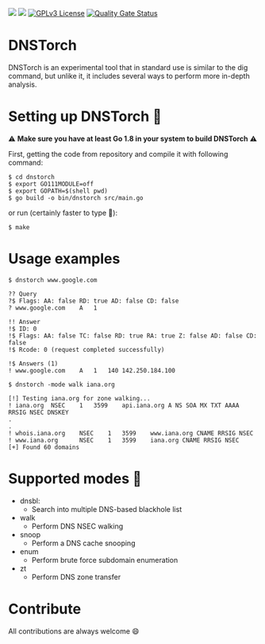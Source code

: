 ![](https://img.shields.io/badge/Language-Go-orange.svg)
![](https://img.shields.io/badge/version-1.0.0-green.svg)
[![GPLv3 License](https://img.shields.io/badge/License-GPLv3-blue.svg)](http://www.gnu.org/licenses/gpl-3.0.html)
[![Quality Gate Status](https://sonarcloud.io/api/project_badges/measure?project=jacopodl_DNSTorch&metric=alert_status)](https://sonarcloud.io/dashboard?id=jacopodl_DNSTorch)

# DNSTorch
DNSTorch is an experimental tool that in standard use is similar to the dig command, but unlike it, it includes several ways to perform more in-depth analysis.

# Setting up DNSTorch :hammer:

:warning: **Make sure you have at least Go 1.8 in your system to build DNSTorch** :warning:

First, getting the code from repository and compile it with following command:

    $ cd dnstorch
    $ export GO111MODULE=off
    $ export GOPATH=$(shell pwd)
    $ go build -o bin/dnstorch src/main.go

or run (certainly faster to type 🚀):
    
    $ make

# Usage examples

	$ dnstorch www.google.com
	
	?? Query
	?$ Flags: AA: false RD: true AD: false CD: false
	? www.google.com	A	1

	!! Answer
	!$ ID: 0
	!$ Flags: AA: false TC: false RD: true RA: true Z: false AD: false CD: false
	!$ Rcode: 0 (request completed successfully)

	!$ Answers (1)
	! www.google.com	A	1	140	142.250.184.100
	
	$ dnstorch -mode walk iana.org
	
	[!] Testing iana.org for zone walking...
	! iana.org	NSEC	1	3599	api.iana.org A NS SOA MX TXT AAAA RRSIG NSEC DNSKEY
	.
	.
	! whois.iana.org	NSEC	1	3599	www.iana.org CNAME RRSIG NSEC
	! www.iana.org		NSEC	1	3599	iana.org CNAME RRSIG NSEC
	[+] Found 60 domains
	
# Supported modes 🔧

* dnsbl:
	- Search into multiple DNS-based blackhole list
* walk
	- Perform DNS NSEC walking
* snoop
	- Perform a DNS cache snooping
* enum
	- Perform brute force subdomain enumeration
* zt
	- Perform DNS zone transfer


# Contribute
All contributions are always welcome 😄
